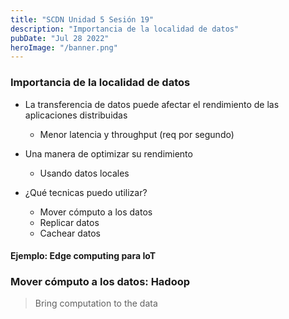 ```yaml
---
title: "SCDN Unidad 5 Sesión 19"
description: "Importancia de la localidad de datos"
pubDate: "Jul 28 2022"
heroImage: "/banner.png"
---
```



### Importancia de la localidad de datos

- La transferencia de datos puede afectar el rendimiento de las aplicaciones distribuidas
    - Menor latencia y throughput (req por segundo)

- Una manera de optimizar su rendimiento
    - Usando datos locales

- ¿Qué tecnicas puedo utilizar?
    - Mover cómputo a los datos
    - Replicar datos
    - Cachear datos

#### Ejemplo: Edge computing para IoT

### Mover cómputo a los datos: Hadoop

> Bring computation to the data

